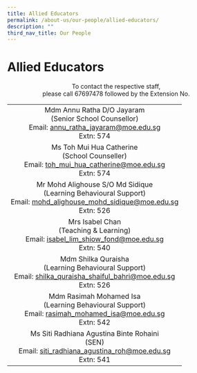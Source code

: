 ```yaml
---
title: Allied Educators
permalink: /about-us/our-people/allied-educators/
description: ""
third_nav_title: Our People
---
```

# Allied Educators

<center>To contact the respective staff,<br>please call 67697478 followed by the Extension No.</center>

|                                                                                                                                  |
|:--------------------------------------------------------------------------------------------------------------------------------:|
|           Mdm Annu Ratha D/O Jayaram<br>(Senior School Counsellor)<br>Email: [annu_ratha_jayaram@moe.edu.sg](mailto:annu_ratha_jayaram@moe.edu.sg)<br>Extn: 574          |
|              Ms Toh Mui Hua Catherine<br>(School Counseller)<br>Email: [toh_mui_hua_catherine@moe.edu.sg](mailto:toh_mui_hua_catherine@moe.edu.sg)<br>Extn: 574             |
| Mr Mohd Alighouse S/O Md Sidique<br>(Learning Behavioural Support)<br>Email: [mohd_alighouse_mohd_sidique@moe.edu.sg](mohd_alighouse_mohd_sidique@moe.edu.sg)<br>Extn: 526 |
|                 Mrs Isabel Chan<br>(Teaching &amp; Learning)<br>Email: [isabel_lim_shiow_fond@moe.edu.sg](mailto:isabel_lim_shiow_fond@moe.edu.sg)<br>Extn: 540                 |
|       Mdm Shilka Quraisha<br>(Learning Behavioural Support)<br>Email: [shilka_quraisha_shaiful_bahri@moe.edu.sg](mailto:shilka_quraisha_shaiful_bahri@moe.edu.sg)<br>Extn: 526      |
|          Mdm Rasimah Mohamed Isa<br>(Learning Behavioural Support)<br>Email: [rasimah_mohamed_isa@moe.edu.sg](mailto:rasimah_mohamed_isa@moe.edu.sg)<br>Extn: 542         |
|           Ms Siti Radhiana Agustina Binte Rohaini<br>(SEN)<br>Email: [siti_radhiana_agustina_roh@moe.edu.sg](mailto:siti_radhiana_agustina_roh@moe.edu.sg)<br>Extn: 541          |